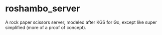 # roshambo_server
A rock paper scissors server, modeled after KGS for Go, except like super simplified (more of a proof of concept). 
